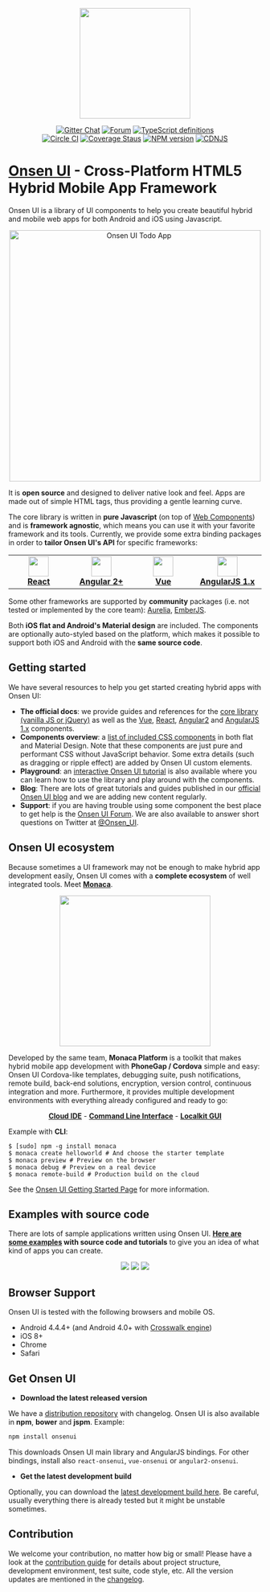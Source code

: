 <p align="center"><a href="https://onsen.io/" target="_blank"><img width="220"src="https://onsenui.github.io/art/logos/onsenui-logo-1.png"></a></p>

<p align="center">
  <a href="https://gitter.im/OnsenUI/OnsenUI"><img src="https://badges.gitter.im/Join%20Chat.svg" alt="Gitter Chat"></a>
  <a href="https://community.onsen.io/"><img src="https://img.shields.io/badge/forum-onsen--ui-FF412D.svg" alt="Forum"></a>
  <a href="https://github.com/OnsenUI/OnsenUI/blob/master/core/src/onsenui.d.ts"><img src="http://definitelytyped.org/badges/standard.svg" alt="TypeScript definitions"></a>
  <br>
  <a href="https://circleci.com/gh/OnsenUI/OnsenUI"><img src="https://circleci.com/gh/OnsenUI/OnsenUI.svg?style=shield" alt="Circle CI"></a>
  <a href="https://coveralls.io/github/OnsenUI/OnsenUI?branch=master"><img src="https://coveralls.io/repos/OnsenUI/OnsenUI/badge.svg?branch=master&service=github" alt="Coverage Staus"></a>
  <a href="https://badge.fury.io/js/onsenui"><img src="https://badge.fury.io/js/onsenui.svg" alt="NPM version"></a>
  <a href="https://cdnjs.com/libraries/onsen"><img src="https://img.shields.io/cdnjs/v/onsen.svg" alt="CDNJS"></a>
</p>

# [Onsen UI](https://onsen.io/) - Cross-Platform HTML5 Hybrid Mobile App Framework

<p>Onsen UI is a library of UI components to help you create beautiful hybrid and mobile web apps for both Android and iOS using Javascript.</p>

<p align="center"><img height="500" src="https://onsenui.github.io/art/showcase/showcase-onsenui.gif" alt="Onsen UI Todo App"></p>

It is <strong>open source</strong> and designed to deliver native look and feel. Apps are made out of simple HTML tags, thus providing a gentle learning curve.

The core library is written in <strong>pure Javascript</strong> (on top of <a href="http://webcomponents.org/">Web Components</a>) and is <strong>framework agnostic</strong>, which means you can use it with your favorite framework and its tools. Currently, we provide some extra binding packages in order to __tailor Onsen UI's API__ for specific frameworks:

<table>
  <tbody><tr>
    <td align="center" width="150"><a href="https://onsen.io/react"><img src="https://onsen.io/images/common/icn_react_top.svg" height="40"><br><strong>React</strong></a></td>
    <td align="center" width="150"><a href="https://onsen.io/angular2"><img src="https://onsen.io/images/common/icn_angular2_top.svg" height="40"><br><strong>Angular 2+</strong></a><br></td>
    <td align="center" width="150"><a href="https://onsen.io/vue"><img src="https://onsen.io/images/common/icn_vuejs_top.svg" height="40"><br><strong>Vue</strong></a><br></td>
    <td align="center" width="150"><a href="https://onsen.io/v2/docs/guide/angular1/index.html"><img src="https://onsen.io/images/common/icn_angular1_top.svg" height="40"><br><strong>AngularJS 1.x</strong></a><br></td>
  </tr></tbody>
</table>

Some other frameworks are supported by __community__ packages (i.e. not tested or implemented by the core team): [Aurelia](https://www.npmjs.com/package/aurelia-onsenui), [EmberJS](https://www.npmjs.com/package/ember-onsenui).

Both <strong>iOS flat and Android's Material design</strong> are included. The components are optionally auto-styled based on the platform, which makes it possible to support both iOS and Android with the <strong>same source code</strong>.


## Getting started

We have several resources to help you get started creating hybrid apps with Onsen UI:

* __The official docs__: we provide guides and references for the [core library (vanilla JS or jQuery)](https://onsen.io/v2/docs/js.html) as well as the [Vue](https://onsen.io/v2/docs/guide/vue/index.html), [React](https://onsen.io/v2/docs/guide/react/index.html), [Angular2](https://onsen.io/v2/docs/guide/angular2/) and [AngularJS 1.x](https://onsen.io/v2/docs/guide/angular1/) components.
* __Components overview__: a [list of included CSS components](https://onsen.io/v2/docs/css.html) in both flat and Material Design. Note that these components are just pure and performant CSS without JavaScript behavior. Some extra details (such as dragging or ripple effect) are added by Onsen UI custom elements.
* __Playground__: an [interactive Onsen UI tutorial](https://onsen.io/tutorial/) is also available where you can learn how to use the library and play around with the components.
* __Blog__: There are lots of great tutorials and guides published in our [official Onsen UI blog](https://onsen.io/blog/categories/tutorial.html) and we are adding new content regularly.
* __Support__: if you are having trouble using some component the best place to get help is the [Onsen UI Forum](https://community.onsen.io/). We are also available to answer short questions on Twitter at [@Onsen_UI](https://twitter.com/Onsen_UI).

## Onsen UI ecosystem

Because sometimes a UI framework may not be enough to make hybrid app development easily, Onsen UI comes with a __complete ecosystem__ of well integrated tools. Meet [__Monaca__](https://monaca.io/).

<p align="center"><a href="https://monaca.io" target="_blank"><img width="300"src="https://onsenui.github.io/art/logos/monaca-logo-2.png"></a></p>

Developed by the same team, __Monaca Platform__ is a toolkit that makes hybrid mobile app development with __PhoneGap / Cordova__ simple and easy: Onsen UI Cordova-like templates, debugging suite, push notifications, remote build, back-end solutions, encryption, version control, continuous integration and more. Furthermore, it provides multiple development environments with everything already configured and ready to go:

<p align="center">
  <a href="https://monaca.io/cloud.html"><strong>Cloud IDE</strong></a> -
  <a href="https://monaca.io/cli.html"><strong>Command Line Interface</strong></a> -
  <a href="https://monaca.io/localkit.html"><strong>Localkit GUI</strong></a>
</p>

Example with __CLI__:

```
$ [sudo] npm -g install monaca
$ monaca create helloworld # And choose the starter template
$ monaca preview # Preview on the browser
$ monaca debug # Preview on a real device
$ monaca remote-build # Production build on the cloud
```

See the [Onsen UI Getting Started Page](http://onsen.io/getting_started/) for more information.

## Examples with source code

There are lots of sample applications written using Onsen UI. __[Here are some examples](https://onsen.io/samples) with source code and tutorials__ to give you an idea of what kind of apps you can create.

<p align="center">
  <img src="https://onsen.io/images/samples/pokedex-pikachu.png">
  <img src="https://onsen.io/images/samples/react-redux-weather.png">
  <img src="https://onsen.io/images/samples/youtube.png">
</p>

## Browser Support

Onsen UI is tested with the following browsers and mobile OS.

 * Android 4.4.4+ (and Android 4.0+ with [Crosswalk engine](https://crosswalk-project.org/))
 * iOS 8+
 * Chrome
 * Safari

## Get Onsen UI

* __Download the latest released version__

We have a [distribution repository](https://github.com/OnsenUI/OnsenUI-dist/releases) with changelog. Onsen UI is also available in __npm__, __bower__ and __jspm__. Example:

```bash
npm install onsenui
```

This downloads Onsen UI main library and AngularJS bindings. For other bindings, install also `react-onsenui`, `vue-onsenui` or `angular2-onsenui`.

* __Get the latest development build__

Optionally, you can download the [latest development build here](https://circleci.com/api/v1/project/OnsenUI/OnsenUI/latest/artifacts/0/$CIRCLE_ARTIFACTS/onsenui.zip?branch=master&filter=successful). Be careful, usually everything there is already tested but it might be unstable sometimes.


## Contribution

We welcome your contribution, no matter how big or small! Please have a look at the [contribution guide](https://github.com/OnsenUI/OnsenUI/blob/master/.github/CONTRIBUTING.md) for details about project structure, development environment, test suite, code style, etc. All the version updates are mentioned in the [changelog](https://github.com/OnsenUI/OnsenUI/blob/master/CHANGELOG.md).
